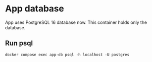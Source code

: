 # App database

App uses PostgreSQL 16 database now.
This container holds only the database.

## Run psql

```
docker compose exec app-db psql -h localhost -U postgres
```
